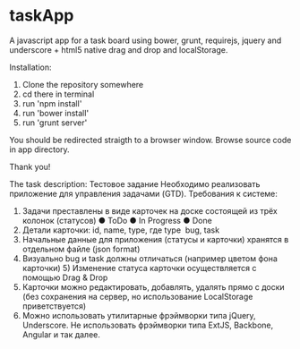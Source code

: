 taskApp
==========

A javascript app for a task board using bower, grunt, requirejs, jquery and underscore + html5 native drag and drop and localStorage.

Installation:
1. Clone the repository somewhere
2. cd there in terminal
3. run 'npm install'
4. run 'bower install'
5. run 'grunt server'

You should be redirected straigth to a browser window.
Browse source code in app directory.

Thank you!



The task description:
Тестовое задание
Необходимо реализовать приложение для управления задачами (GTD).
Требования к системе:
1) Задачи преставлены в виде карточек на доске состоящей из трёх колонок (статусов) ● ToDo
● In Progress ● Done
2) Детали карточки: id, name, type, где type ­ bug, task
3) Начальные данные для приложения (статусы и карточки) хранятся в отдельном файле (json format)
4) Визуально bug и task должны отличаться (например цветом фона карточки) 5) Изменение статуса карточки осуществляется с помощью Drag & Drop
6) Карточки можно редактировать, добавлять, удалять прямо с доски (без сохранения на сервер, но использование LocalStorage приветствуется)
7) Можно использовать утилитарные фрэймворки типа jQuery, Underscore. Не использовать фрэймворки типа ExtJS, Backbone, Angular и так далее.
